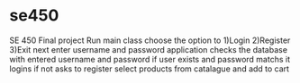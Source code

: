 # se450
SE 450 Final project
Run main class
choose the option to 
1)Login
2)Register
3)Exit
next enter username and password 
application checks the database with entered username and password
if user exists and password matchs it logins
if not asks to register 
select products from catalague and add to cart
